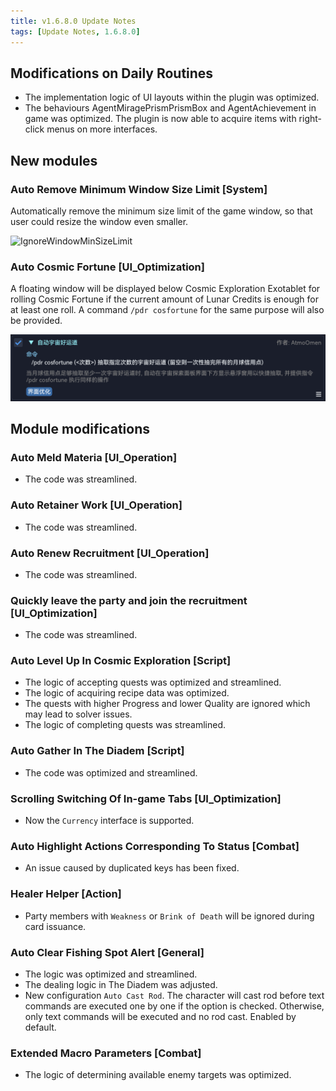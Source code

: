```yaml
---
title: v1.6.8.0 Update Notes
tags: [Update Notes, 1.6.8.0]
---
```


## Modifications on Daily Routines

- The implementation logic of UI layouts within the plugin was optimized.
- The behaviours AgentMiragePrismPrismBox and AgentAchievement in game was optimized. The plugin is now able to acquire items with right-click menus on more interfaces.

## New modules

### Auto Remove Minimum Window Size Limit [System]

Automatically remove the minimum size limit of the game window, so that user could resize the window even smaller.

![IgnoreWindowMinSizeLimit](/assets/Changelog/1.6.8.0/IgnoreWindowMinSizeLimit.png)

### Auto Cosmic Fortune [UI_Optimization]

A floating window will be displayed below Cosmic Exploration Exotablet for rolling Cosmic Fortune if the current amount of Lunar Credits is enough for at least one roll. A command `/pdr cosfortune` for the same purpose will also be provided.

![AutoCosmicFortune](/assets/Changelog/1.6.8.0/AutoCosmicFortune.png)

## Module modifications

### Auto Meld Materia [UI_Operation]

- The code was streamlined.

### Auto Retainer Work [UI_Operation]

- The code was streamlined.

### Auto Renew Recruitment [UI_Operation]

- The code was streamlined.

### Quickly leave the party and join the recruitment [UI_Optimization]

- The code was streamlined.

### Auto Level Up In Cosmic Exploration [Script]

- The logic of accepting quests was optimized and streamlined.
- The logic of acquiring recipe data was optimized.
- The quests with higher Progress and lower Quality are ignored which may lead to solver issues.
- The logic of completing quests was streamlined.

### Auto Gather In The Diadem [Script]

- The code was optimized and streamlined.

### Scrolling Switching Of In-game Tabs [UI_Optimization]

- Now the `Currency` interface is supported.

### Auto Highlight Actions Corresponding To Status [Combat]

- An issue caused by duplicated keys has been fixed.

### Healer Helper [Action]

- Party members with `Weakness` or `Brink of Death` will be ignored during card issuance.

### Auto Clear Fishing Spot Alert [General]

- The logic was optimized and streamlined.
- The dealing logic in The Diadem was adjusted.
- New configuration `Auto Cast Rod`. The character will cast rod before text commands are executed one by one if the option is checked. Otherwise, only text commands will be executed and no rod cast. Enabled by default.

### Extended Macro Parameters [Combat]

- The logic of determining available enemy targets was optimized.